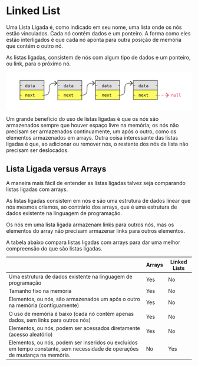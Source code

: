 # Linked List

Uma Lista Ligada é, como indicado em seu nome, uma lista onde os nós estão vinculados. Cada nó contém dados e um ponteiro. A forma como eles estão interligados é que cada nó aponta para outra posição de memória que contém o outro nó.

As listas ligadas, consistem de nós com algum tipo de dados e um ponteiro, ou link, para o próximo nó.

<center>
    <img src="../images/linkedList/img_linkedlists_singly.svg" alt="Runtime Linear Search">
</center>

Um grande benefício do uso de listas ligadas é que os nós são armazenados sempre que houver espaço livre na memória; os nós não precisam ser armazenados continuamente, um após o outro, como os elementos armazenados em arrays. Outra coisa interessante das listas ligadas é que, ao adicionar ou remover nós, o restante dos nós da lista não precisam ser deslocados.

## Lista Ligada versus Arrays

A maneira mais fácil de entender as listas ligadas talvez seja comparando listas ligadas com arrays.

As listas ligadas consistem em nós e são uma estrutura de dados linear que nós mesmos criamos, ao contrário dos arrays, que é uma estrutura de dados existente na linguagem de programação.

Os nós em uma lista ligada armazenam links para outros nós, mas os elementos do array não precisam armazenar links para outros elementos.

A tabela abaixo compara listas ligadas com arrays para dar uma melhor compreensão do que são listas ligadas.

|                                                                                                                             | Arrays | Linked Lists |
| --------------------------------------------------------------------------------------------------------------------------- | ------ | ------------ |
| Uma estrutura de dados existente na linguagem de programação                                                                | Yes    | No           |
| Tamanho fixo na memória                                                                                                     | Yes    | No           |
| Elementos, ou nós, são armazenados um após o outro na memória (contíguamente)                                               | Yes    | No           |
| O uso de memória é baixo (cada nó contém apenas dados, sem links para outros nós)                                           | Yes    | No           |
| Elementos, ou nós, podem ser acessados diretamente (acesso aleatório)                                                       | Yes    | No           |
| Elementos, ou nós, podem ser inseridos ou excluídos em tempo constante, sem necessidade de operações de mudança na memória. | No     | Yes          |

<!-- ## Listas Ligadas na Memória

**Memória do computador:** a memória do computador é o armazenamento que seu programa usa quando está em execução. É aqui que suas variáveis, arrays e listas ligadas são armazenadas.

### Variáveis na memória -->
